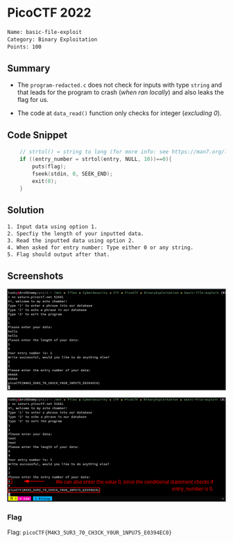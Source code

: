 # PicoCTF 2022

```bash
Name: basic-file-exploit
Category: Binary Exploitation
Points: 100
```

## Summary

- The `program-redacted.c` does not check for inputs with type `string` and that leads for the program to crash (*when ran locally*) and also leaks the flag for us.

- The code at `data_read()` function only checks for integer (*excluding 0*).

## Code Snippet

```c
    // strtol() = string to long (for more info: see https://man7.org/linux/man-pages/man3/strtol.3.html)
    if ((entry_number = strtol(entry, NULL, 10))==0){
        puts(flag);
        fseek(stdin, 0, SEEK_END);
        exit(0);
    }
```

## Solution

```
1. Input data using option 1.
2. Specfiy the length of your inputted data.
3. Read the inputted data using option 2.
4. When asked for entry number: Type either 0 or any string.
5. Flag should output after that.
```

## Screenshots

![Solution](https://raw.githubusercontent.com/hambyhacks/hambyhacks.github.io/main/Writeups/PicoCTF2022/Binary_Exploitation/basic-file-exploit/img/sol.png)

![Alternate Solution](https://raw.githubusercontent.com/hambyhacks/hambyhacks.github.io/main/Writeups/PicoCTF2022/Binary_Exploitation/basic-file-exploit/img/alt_sol.png)

### Flag

Flag: `picoCTF{M4K3_5UR3_70_CH3CK_Y0UR_1NPU75_E0394EC0}`
